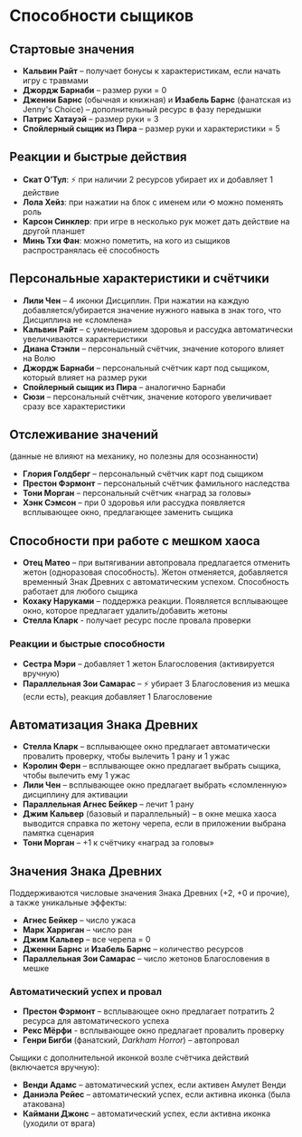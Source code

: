 # Способности сыщиков

## Стартовые значения

* **Кальвин Райт** – получает бонусы к характеристикам, если начать игру с травмами
* **Джордж Барнаби** – размер руки = 0
* **Дженни Барнс** (обычная и книжная) и **Изабель Барнс** (фанатская из Jenny's Choice) – дополнительный ресурс в фазу передышки
* **Патрис Хатауэй** – размер руки = 3
* **Спойлерный сыщик из Пира** – размер руки и характеристики = 5

## Реакции и быстрые действия

* **Скат О’Тул**: ⚡ при наличии 2 ресурсов убирает их и добавляет 1 действие
* **Лола Хейз**: при нажатии на блок с именем или ⟲ можно поменять роль
* **Карсон Синклер**: при игре в несколько рук может дать действие на другой планшет
* **Минь Тхи Фан**: можно пометить, на кого из сыщиков распространялась её способность

## Персональные характеристики и счётчики

* **Лили Чен** – 4 иконки Дисциплин. При нажатии на каждую добавляется/убирается значение нужного навыка в знак того, что Дисциплина не «сломлена»
* **Кальвин Райт** – с уменьшением здоровья и рассудка автоматически увеличиваются характеристики
* **Диана Стэнли** – персональный счётчик, значение которого влияет на Волю
* **Джордж Барнаби** – персональный счётчик карт под сыщиком, который влияет на размер руки
* **Спойлерный сыщик из Пира** – аналогично Барнаби
* **Сюзи** – персональный счётчик, значение которого увеличивает сразу все характеристики

## Отслеживание значений

(данные не влияют на механику, но полезны для осознанности)

* **Глория Голдберг** – персональный счётчик карт под сыщиком
* **Престон Фэрмонт** – персональный счётчик фамильного наследства
* **Тони Морган** – персональный счётчик «наград за головы»
* **Хэнк Сэмсон** – при 0 здоровья или рассудка появляется всплывающее окно, предлагающее заменить сыщика

## Способности при работе с мешком хаоса

* **Отец Матео** – при вытягивании автопровала предлагается отменить жетон (одноразовая способность). Жетон отменяется, добавляется временный Знак Древних с автоматическим успехом. Способность работает для любого сыщика
* **Кохаку Наруками** – поддержка реакции. Появляется всплывающее окно, которое предлагает удалить/добавить жетоны
* **Стелла Кларк** - получает ресурс после провала проверки

### Реакции и быстрые способности

* **Сестра Мэри** – добавляет 1 жетон Благословения (активируется вручную)
* **Параллельная Зои Самарас** – ⚡ убирает 3 Благословения из мешка (если есть), реакция добавляет 1 Благословение

## Автоматизация Знака Древних

* **Стелла Кларк** – всплывающее окно предлагает автоматически провалить проверку, чтобы вылечить 1 рану и 1 ужас
* **Кэролин Ферн** – всплывающее окно предлагает выбрать сыщика, чтобы вылечить ему 1 ужас
* **Лили Чен** – всплывающее окно предлагает выбрать «сломленную» дисциплину для активации
* **Параллельная Агнес Бейкер** – лечит 1 рану
* **Джим Кальвер** (базовый и параллельный) – в окне мешка хаоса выводится справка по жетону черепа, если в приложении выбрана памятка сценария
* **Тони Морган** – +1 к счётчику «наград за головы»

## Значения Знака Древних

Поддерживаются числовые значения Знака Древних (+2, +0 и прочие), а также уникальные эффекты:

* **Агнес Бейкер** – число ужаса
* **Марк Харриган** – число ран
* **Джим Кальвер** – все черепа = 0
* **Дженни Барнс** и **Изабель Барнс** – количество ресурсов
* **Параллельная Зои Самарас** – число жетонов Благословения в мешке

### Автоматический успех и провал

* **Престон Фэрмонт** – всплывающее окно предлагает потратить 2 ресурса для автоматического успеха
* **Рекс Мёрфи** - всплывающее окно предлагает провалить проверку
* **Генри Бигби** (фанатский, *Darkham Horror*) – автопровал

Сыщики с дополнительной иконкой возле счётчика действий (включается вручную):

* **Венди Адамс** – автоматический успех, если активен Амулет Венди
* **Даниэла Рейес** – автоматический успех, если активна иконка (была атакована)
* **Каймани Джонс** – автоматический успех, если активна иконка (уходили от врага)
